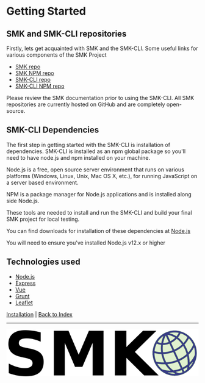 # Getting Started

## SMK and SMK-CLI repositories

Firstly, lets get acquainted with SMK and the SMK-CLI. Some useful links for various components of the SMK Project

- [SMK repo](https://github.com/bcgov/smk)
- [SMK NPM repo](https://www.npmjs.com/package/@bcgov/smk)
- [SMK-CLI repo](https://github.com/bcgov/smk-cli)
- [SMK-CLI NPM repo](https://www.npmjs.com/package/@bcgov/smk-cli)

Please review the SMK documentation prior to using the SMK-CLI. All SMK repositories are currently hosted on GitHub and are completely open-source.

## SMK-CLI Dependencies

The first step in getting started with the SMK-CLI is installation of dependencies. SMK-CLI is installed as an npm global package so you'll need to have node.js and npm installed on your machine.

Node.js is a free, open source server environment that runs on various platforms (Windows, Linux, Unix, Mac OS X, etc.), for running JavaScript on a server based environment.

NPM is a package manager for Node.js applications and is installed along side Node.js.

These tools are needed to install and run the SMK-CLI and build your final SMK project for local testing.

You can find downloads for installation of these dependencies at [Node.js](https://nodejs.org/en/)

You will need to ensure you've installed Node.js v12.x or higher

## Technologies used

- [Node.js](https://nodejs.org/en/)
- [Express](https://expressjs.com/)
- [Vue](https://vuejs.org/)
- [Grunt](https://gruntjs.com/)
- [Leaflet](https://leafletjs.com/)

[Installation](installation.md) |
[Back to Index](index.md)

---

![logo](smk-logo-sm.png)
